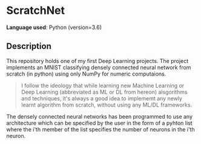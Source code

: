 # ScratchNet

**Language used**: Python (version=3.6)

## Description
This repository holds one of my first Deep Learning projects. The project implements an MNIST classifying densely connected neural network from scratch (in python) using only NumPy for numeric computaions.

>I follow the ideology that while learning new Machine Learning or Deep Learning (abbreviated as ML or DL from hereon) alsgorithms and techniques, it's always a good idea to implememt any newly learnt algorithm from scratch, without using any ML/DL frameworks.


The densely connected neural networks has been programmed to use any architecture which can be specified by the user in the form of a pyhton list where the i'th member of the list specifies the number of neurons in the i'th  neuron.
